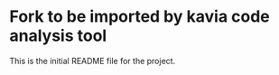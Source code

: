 # Fork to be imported by kavia code analysis tool

This is the initial README file for the project.
